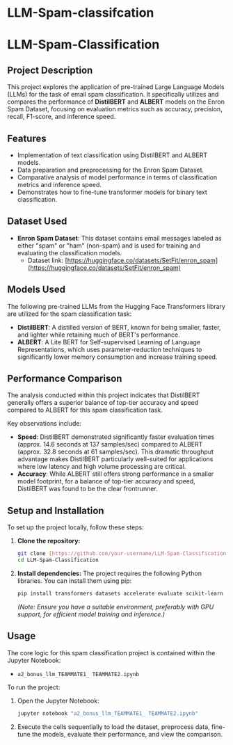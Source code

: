 # LLM-Spam-classifcation

# LLM-Spam-Classification

## Project Description
This project explores the application of pre-trained Large Language Models (LLMs) for the task of email spam classification. It specifically utilizes and compares the performance of **DistilBERT** and **ALBERT** models on the Enron Spam Dataset, focusing on evaluation metrics such as accuracy, precision, recall, F1-score, and inference speed.

## Features
* Implementation of text classification using DistilBERT and ALBERT models.
* Data preparation and preprocessing for the Enron Spam Dataset.
* Comparative analysis of model performance in terms of classification metrics and inference speed.
* Demonstrates how to fine-tune transformer models for binary text classification.

## Dataset Used
* **Enron Spam Dataset**: This dataset contains email messages labeled as either "spam" or "ham" (non-spam) and is used for training and evaluating the classification models.
    * Dataset link: [https://huggingface.co/datasets/SetFit/enron_spam](https://huggingface.co/datasets/SetFit/enron_spam)

## Models Used
The following pre-trained LLMs from the Hugging Face Transformers library are utilized for the spam classification task:
* **DistilBERT**: A distilled version of BERT, known for being smaller, faster, and lighter while retaining much of BERT's performance.
* **ALBERT**: A Lite BERT for Self-supervised Learning of Language Representations, which uses parameter-reduction techniques to significantly lower memory consumption and increase training speed.

## Performance Comparison
The analysis conducted within this project indicates that DistilBERT generally offers a superior balance of top-tier accuracy and speed compared to ALBERT for this spam classification task.

Key observations include:
* **Speed**: DistilBERT demonstrated significantly faster evaluation times (approx. 14.6 seconds at 137 samples/sec) compared to ALBERT (approx. 32.8 seconds at 61 samples/sec). This dramatic throughput advantage makes DistilBERT particularly well-suited for applications where low latency and high volume processing are critical.
* **Accuracy**: While ALBERT still offers strong performance in a smaller model footprint, for a balance of top-tier accuracy and speed, DistilBERT was found to be the clear frontrunner.

## Setup and Installation
To set up the project locally, follow these steps:

1.  **Clone the repository:**
    ```bash
    git clone [https://github.com/your-username/LLM-Spam-Classification.git](https://github.com/your-username/LLM-Spam-Classification.git)
    cd LLM-Spam-Classification
    ```
2.  **Install dependencies:**
    The project requires the following Python libraries. You can install them using pip:
    ```bash
    pip install transformers datasets accelerate evaluate scikit-learn
    ```
    *(Note: Ensure you have a suitable environment, preferably with GPU support, for efficient model training and inference.)*

## Usage
The core logic for this spam classification project is contained within the Jupyter Notebook:
* `a2_bonus_llm_TEAMMATE1_ TEAMMATE2.ipynb`

To run the project:
1.  Open the Jupyter Notebook:
    ```bash
    jupyter notebook "a2_bonus_llm_TEAMMATE1_ TEAMMATE2.ipynb"
    ```
2.  Execute the cells sequentially to load the dataset, preprocess data, fine-tune the models, evaluate their performance, and view the comparison.
